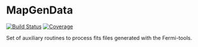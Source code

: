 # MapGenData

[![Build Status](https://github.com/aurelio-amerio/MapGenData.jl/actions/workflows/CI.yml/badge.svg?branch=main)](https://github.com/aurelio-amerio/MapGenData.jl/actions/workflows/CI.yml?query=branch%3Amain)
[![Coverage](https://codecov.io/gh/aurelio-amerio/MapGenData.jl/branch/main/graph/badge.svg)](https://codecov.io/gh/aurelio-amerio/MapGenData.jl)

Set of auxiliary routines to process fits files generated with the Fermi-tools.